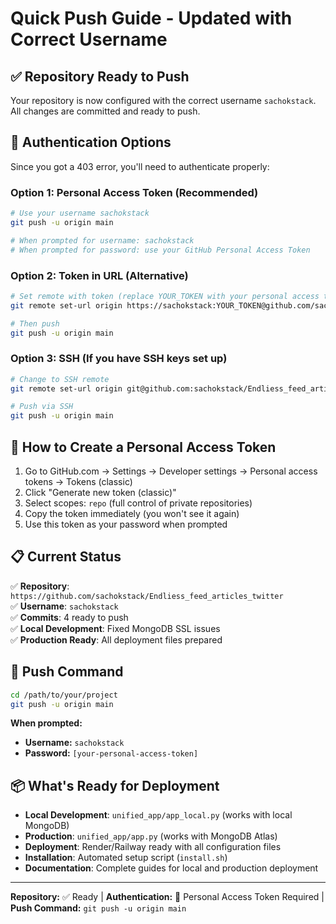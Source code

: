 # Quick Push Guide - Updated with Correct Username

## ✅ Repository Ready to Push

Your repository is now configured with the correct username `sachokstack`. All changes are committed and ready to push.

## 🔐 Authentication Options

Since you got a 403 error, you'll need to authenticate properly:

### Option 1: Personal Access Token (Recommended)
```bash
# Use your username sachokstack
git push -u origin main

# When prompted for username: sachokstack
# When prompted for password: use your GitHub Personal Access Token
```

### Option 2: Token in URL (Alternative)
```bash
# Set remote with token (replace YOUR_TOKEN with your personal access token)
git remote set-url origin https://sachokstack:YOUR_TOKEN@github.com/sachokstack/Endliess_feed_articles_twitter.git

# Then push
git push -u origin main
```

### Option 3: SSH (If you have SSH keys set up)
```bash
# Change to SSH remote
git remote set-url origin git@github.com:sachokstack/Endliess_feed_articles_twitter.git

# Push via SSH
git push -u origin main
```

## 🔑 How to Create a Personal Access Token

1. Go to GitHub.com → Settings → Developer settings → Personal access tokens → Tokens (classic)
2. Click "Generate new token (classic)"
3. Select scopes: `repo` (full control of private repositories)
4. Copy the token immediately (you won't see it again)
5. Use this token as your password when prompted

## 📋 Current Status

✅ **Repository**: `https://github.com/sachokstack/Endliess_feed_articles_twitter`  
✅ **Username**: `sachokstack`  
✅ **Commits**: 4 ready to push  
✅ **Local Development**: Fixed MongoDB SSL issues  
✅ **Production Ready**: All deployment files prepared  

## 🚀 Push Command

```bash
cd /path/to/your/project
git push -u origin main
```

**When prompted:**
- **Username:** `sachokstack`
- **Password:** `[your-personal-access-token]`

## 📦 What's Ready for Deployment

- **Local Development**: `unified_app/app_local.py` (works with local MongoDB)
- **Production**: `unified_app/app.py` (works with MongoDB Atlas)
- **Deployment**: Render/Railway ready with all configuration files
- **Installation**: Automated setup script (`install.sh`)
- **Documentation**: Complete guides for local and production deployment

---

**Repository:** ✅ Ready | **Authentication:** 🔐 Personal Access Token Required | **Push Command:** `git push -u origin main`